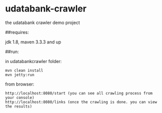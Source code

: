 # udatabank-crawler
the udatabank crawler demo project

##requires:

  jdk 1.8, maven 3.3.3 and up

##run:

  in udatabankcrawler folder:

    mvn clean install
    mvn jetty:run
  
  from browser:

    http://localhost:8080/start (you can see all crawling process from your console)
    http://localhost:8080/links (once the crawling is done. you can view the results)
